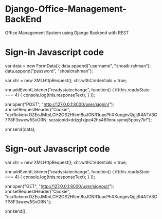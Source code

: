 # Django-Office-Management-BackEnd
Office Management System using Django Backend with REST

# Sign-in Javascript code
var data = new FormData();
data.append("username", "shoaib.rahman");
data.append("password", "shoaibrahman");

var xhr = new XMLHttpRequest();
xhr.withCredentials = true;

xhr.addEventListener("readystatechange", function() {
  if(this.readyState === 4) {
    console.log(this.responseText);
  }
});

xhr.open("POST", "http://127.0.0.1:8000/user/signin/");
xhr.setRequestHeader("Cookie", "csrftoken=OZEoJMtoLCH2OS2Hfcm8uJGNR1uacPhXKuognvQgjjR4ATV3G7P8F3swxw5SvORN; sessionid=ddzgfxjpe42hs469nnusymej5ppxy7kf");

xhr.send(data);


# Sign-out Javascript code
var xhr = new XMLHttpRequest();
xhr.withCredentials = true;

xhr.addEventListener("readystatechange", function() {
  if(this.readyState === 4) {
    console.log(this.responseText);
  }
});

xhr.open("GET", "http://127.0.0.1:8000/user/signout/");
xhr.setRequestHeader("Cookie", "csrftoken=OZEoJMtoLCH2OS2Hfcm8uJGNR1uacPhXKuognvQgjjR4ATV3G7P8F3swxw5SvORN");

xhr.send();
